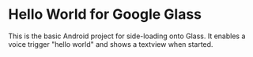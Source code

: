 Hello World for Google Glass
============================

 This is the basic Android project for side-loading onto Glass.
 It enables a voice trigger "hello world" and shows a textview when started.

